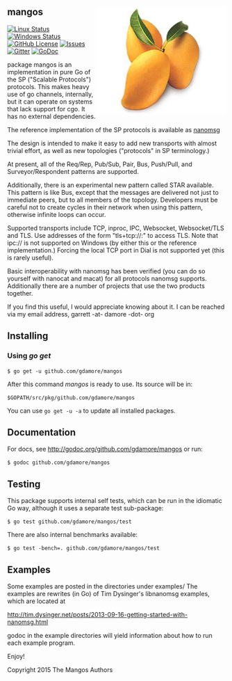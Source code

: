 ## mangos <img src=mangos.jpg align=right>


[![Linux Status](https://img.shields.io/travis/gdamore/mangos.svg?label=linux)](https://travis-ci.org/gdamore/mangos)
[![Windows Status](https://img.shields.io/appveyor/ci/gdamore/mangos.svg?label=windows)](https://ci.appveyor.com/project/gdamore/mangos)
[![GitHub License](https://img.shields.io/github/license/gdamore/mangos.svg)](https://github.com/gdamore/mangos/blob/master/LICENSE)
[![Issues](https://img.shields.io/github/issues/gdamore/mangos.svg)](https://github.com/gdamore/mangos/issues)
[![Gitter](https://img.shields.io/badge/gitter-join-brightgreen.svg)](https://gitter.im/gdamore/mangos)
[![GoDoc](https://img.shields.io/badge/godoc-reference-blue.svg)](https://godoc.org/github.com/gdamore/mangos)


package mangos is an implementation in pure Go of the SP ("Scalable Protocols")
protocols.  This makes heavy use of go channels, internally, but it can operate
on systems that lack support for cgo.  It has no external dependencies.

The reference implementation of the SP protocols is available as
[nanomsg](http://www.nanomsg.org)
 
The design is intended to make it easy to add new transports with almost trivial
effort, as well as new topologies ("protocols" in SP terminology.)

At present, all of the Req/Rep, Pub/Sub, Pair, Bus, Push/Pull, and
Surveyor/Respondent patterns are supported.

Additionally, there is an experimental new pattern called STAR available.  This
pattern is like Bus, except that the messages are delivered not just to
immediate peers, but to all members of the topology.  Developers must be careful
not to create cycles in their network when using this pattern, otherwise
infinite loops can occur.

Supported transports include TCP, inproc, IPC, Websocket, Websocket/TLS and TLS.
Use addresses of the form "tls+tcp://<host>:<port>" to access TLS.
Note that ipc:// is not supported on Windows (by either this or the reference
implementation.)  Forcing the local TCP port in Dial is not supported yet (this
is rarely useful).

Basic interoperability with nanomsg has been verified (you can do so yourself
with nanocat and macat) for all protocols nanomsg supports.  Additionally there
are a number of projects that use the two products together.

If you find this useful, I would appreciate knowing about it.  I can be reached
via my email address, garrett -at- damore -dot- org

## Installing

### Using *go get*

    $ go get -u github.com/gdamore/mangos

After this command *mangos* is ready to use. Its source will be in:

    $GOPATH/src/pkg/github.com/gdamore/mangos

You can use `go get -u -a` to update all installed packages.

## Documentation

For docs, see http://godoc.org/github.com/gdamore/mangos or run:

    $ godoc github.com/gdamore/mangos

## Testing

This package supports internal self tests, which can be run in
the idiomatic Go way, although it uses a separate test sub-package:

    $ go test github.com/gdamore/mangos/test

There are also internal benchmarks available:

    $ go test -bench=. github.com/gdamore/mangos/test

## Examples

Some examples are posted in the directories under examples/
The examples are rewrites (in Go) of Tim Dysinger's libnanomsg examples,
which are located at

http://tim.dysinger.net/posts/2013-09-16-getting-started-with-nanomsg.html

godoc in the example directories will yield information about how to run
each example program.

Enjoy!

Copyright 2015 The Mangos Authors
